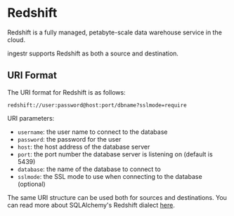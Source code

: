 # Redshift
Redshift is a fully managed, petabyte-scale data warehouse service in the cloud.

ingestr supports Redshift as both a source and destination.

## URI Format
The URI format for Redshift is as follows:

```plaintext
redshift://user:password@host:port/dbname?sslmode=require
```

URI parameters:
- `username`: the user name to connect to the database
- `password`: the password for the user
- `host`: the host address of the database server
- `port`: the port number the database server is listening on (default is 5439)
- `database`: the name of the database to connect to
- `sslmode`: the SSL mode to use when connecting to the database (optional)

The same URI structure can be used both for sources and destinations. You can read more about SQLAlchemy's Redshift dialect [here](https://aws.amazon.com/blogs/big-data/use-the-amazon-redshift-sqlalchemy-dialect-to-interact-with-amazon-redshift/).
